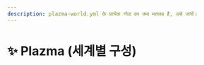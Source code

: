 ```yaml
---
description: plazma-world.yml के प्रत्येक नोड का क्या मतलब है, उसे जांचें।
---
```


# ✨ Plazma (세계별 구성)
